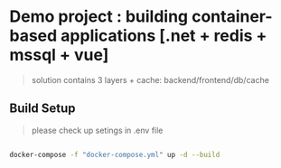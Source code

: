 # Demo project : building container-based applications [.net + redis + mssql + vue]

> solution contains 3 layers + cache: backend/frontend/db/cache

## Build Setup

> please check up setings in .env file

```bash

docker-compose -f "docker-compose.yml" up -d --build

```
